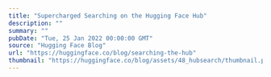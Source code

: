 ```yaml
---
title: "Supercharged Searching on the Hugging Face Hub"
description: ""
summary: ""
pubDate: "Tue, 25 Jan 2022 00:00:00 GMT"
source: "Hugging Face Blog"
url: "https://huggingface.co/blog/searching-the-hub"
thumbnail: "https://huggingface.co/blog/assets/48_hubsearch/thumbnail.png"
---
```


